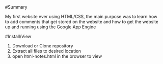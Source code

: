 #Summary

My first website ever using HTML/CSS, the main purpose was to learn how to add comments that get stored on the website and how to get the website up and running using the Google App Engine

#Install/View

1. Download or Clone repository
2. Extract all files to desired location
3. open html-notes.html in the browser to view
